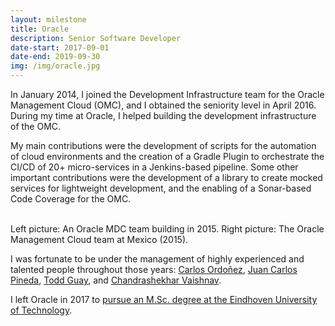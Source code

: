```yaml
---
layout: milestone
title: Oracle
description: Senior Software Developer
date-start: 2017-09-01
date-end: 2019-09-30
img: /img/oracle.jpg
---
```


In January 2014, I joined the Development Infrastructure team for the Oracle Management Cloud (OMC), 
and I obtained the seniority level in April 2016. During my time at Oracle, I helped building the 
development infrastructure of the OMC.

My main contributions were the development of scripts for the automation of cloud environments and 
the creation of a Gradle Plugin to orchestrate the CI/CD of 20+ micro-services in a Jenkins-based 
pipeline. Some other important contributions were the development of a library to create mocked 
services for lightweight development, and the enabling of a Sonar-based Code Coverage for the OMC.

<!-- Apart from development tasks, I had the chance to help my team through Git, Gradle, and Chef training. Also, I assisted as a technical interviewer in recruitment processes. -->

<div class="img_row">
	<img class="col one" src="{{ site.baseurl }}/img/pic-oracle-tb.jpg" alt="" title="UTC building (2012)"/>
	<img class="col two" src="{{ site.baseurl }}/img/pic-oracle-team.jpg" alt="" title="UTC Esperanto 2012"/>
</div>
<div class="col three caption">
	Left picture: An Oracle MDC team building in 2015. Right picture: The Oracle Management Cloud team at Mexico (2015).
</div>

I was fortunate to be under the management of highly experienced and talented people throughout those years: <a href="https://www.linkedin.com/in/softwarechido/" target="_blank">Carlos Ordoñez</a>, <a href="https://www.linkedin.com/in/juan-carlos-pineda-9898418/" target="_blank">Juan Carlos Pineda</a>, <a href="https://www.linkedin.com/in/todd-guay-a793213/" target="_blank">Todd Guay</a>, and <a href="https://www.linkedin.com/in/chandrashekhar-vaishnav-499943110/" target="_blank">Chandrashekhar Vaishnav</a>.

I left Oracle in 2017 to <a href="{{ site.baseurl }}/resume/cv-u-tue/">pursue an M.Sc. degree at the Eindhoven University of Technology</a>.
